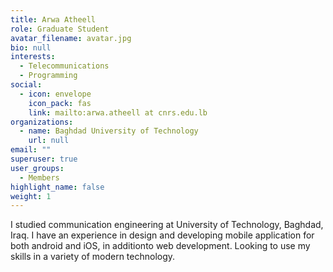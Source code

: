 ```yaml
---
title: Arwa Atheell
role: Graduate Student
avatar_filename: avatar.jpg
bio: null
interests:
  - Telecommunications
  - Programming
social:
  - icon: envelope
    icon_pack: fas
    link: mailto:arwa.atheell at cnrs.edu.lb
organizations:
  - name: Baghdad University of Technology
    url: null
email: ""
superuser: true
user_groups:
  - Members
highlight_name: false
weight: 1
---
```

I studied communication engineering at University of Technology, Baghdad, Iraq. I have an experience in design and developing  mobile application for both android and iOS, in additionto web development. Looking to use my skills in a variety of modern technology.